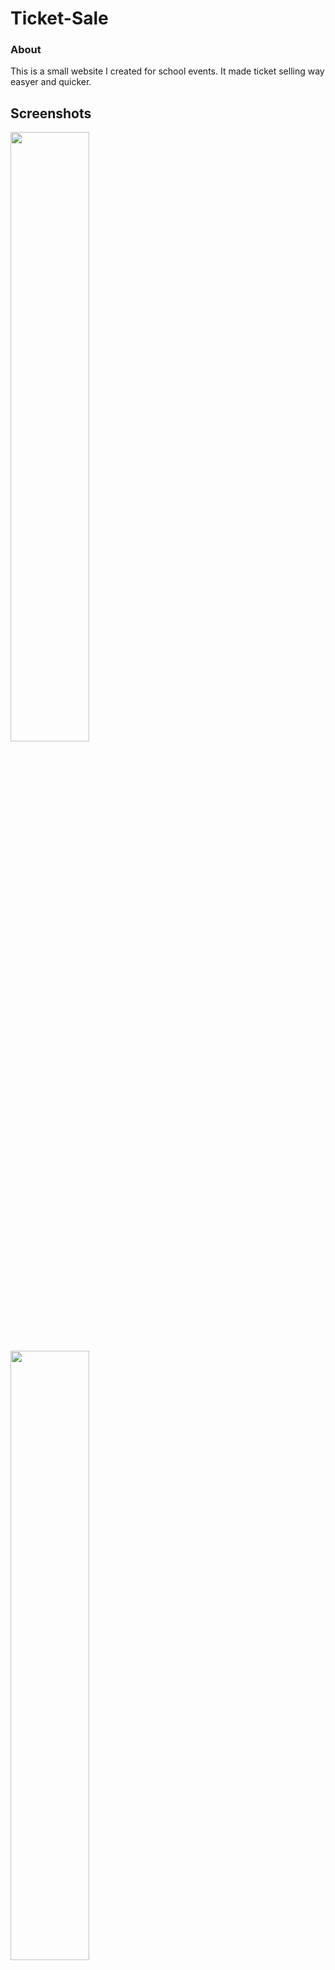 # Ticket-Sale

### About
This is a small website I created for school events. It made ticket selling way easyer and quicker. 

## Screenshots
<img src="https://stefanelul2000.github.io/ticket-sale/Screenshots/home-screen.png" width="50%">
<img src="https://stefanelul2000.github.io/ticket-sale/Screenshots/sale-ticket.png" width="50%">
<img src="https://stefanelul2000.github.io/ticket-sale/Screenshots/check-ticket.png" width="50%">
<img src="https://stefanelul2000.github.io/ticket-sale/Screenshots/statistics.png" width="50%">
<img src="https://stefanelul2000.github.io/ticket-sale/Screenshots/refund-ticket.png" width="50%">
<img src="https://stefanelul2000.github.io/ticket-sale/Screenshots/create-team-member.png" width="50%">
<img src="https://stefanelul2000.github.io/ticket-sale/Screenshots/update-rank.png" width="50%">
<img src="https://stefanelul2000.github.io/ticket-sale/Screenshots/generate-tickets.png" width="50%">
<img src="https://stefanelul2000.github.io/ticket-sale/Screenshots/add-school" width="50%">

## Feautures

As shown in the above photos there are several items that the user can do in the program.
There are also classes of users that divide as such:
1.Cannot Login (has no permission to login to the website)
2.Can See Information (has the ability to check tickets only)
3.Ticket Seller (As the above plus the ability to also sell tickets)
4.Team Manager (As the above plus the ability to refund tickets and see statistics)
5.Admin (This user has access to everything, create user, modify users, generate tickets and add school)

I gave the refund ticket option only to the team manager so as not create any problems with users doing that by mistake.

## Setup

To run the website is pretty simple. Clone the repository (but you only need public and application and the db file).
You upload the files to the webserver and set the root folder to /public. Then you need to upload the database to the sql server.
Lastly in order to finalise the connection between the database and the website you need to input the database info in /application/config/config.php
You should modify the following information only:

>define('DB_TYPE', 'mysql');
>define('DB_HOST', '127.0.0.1');
>define('DB_NAME', 'name');
>define('DB_USER', 'user');
>define('DB_PASS', 'db_pass');
>define('DB_CHARSET', 'utf8');



## Credits
For his help with CSS and BBF flat style.
[@Archmonger] (https://github.com/archmonger)

For his help with building the website and debugging.
[@abhishek-singhal] (https://github.com/abhishek-singhal)